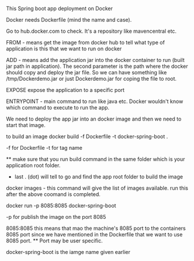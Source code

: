 This Spring boot app deployment on Docker

Docker needs Dockerfile (mind the name and case).

Go to hub.docker.com to check. It's a repository like mavencentral etc.

FROM - means get the image from docker hub to tell what type of application is this that we want to run on docker

ADD - means add the application jar into the docker container to run (built jar path in application). The second parameter is the path where the docker should copy and deploy the jar file. So we can have something like /tmp/Dockerdemo.jar or just Dockerdemo.jar for coping the file to root.

EXPOSE expose the application to a specific port

ENTRYPOINT - main command to run like java etc. Docker wouldn't know which command to execute to run the app.

We need to deploy the app jar into an docker image and then we need to start that image.

to build an image
docker build -f Dockerfile -t docker-spring-boot .

-f for Dockerfile
-t for tag name

** make sure that you run build command in the same folder which is your application root folder.
* last . (dot) will tell to go and find the app root folder to build the image

docker images  - this command will give the list of images available. run this after the above coomand is completed.

docker run -p 8085:8085 docker-spring-boot

-p for publish the image on the port 8085 

8085:8085 this means that mao the machine's 8085 port to the containers 8085 port since we have mentioned in the Dockerfile that we want to use 8085 port. ** Port may be user specific.

docker-spring-boot is the iamge name given earlier




